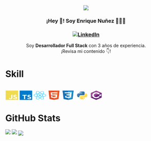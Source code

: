 <p align="center" width="300">
   <img align="center" width="200" src="https://user-images.githubusercontent.com/61309857/135687536-f5d5e7f5-20dc-4d39-ab5a-a5f93dd96e74.jpg" />
   <h3 align="center">¡Hey 👋! Soy Enrique Nuñez 👨🏻‍💻</h3>
   <h3 align="center">
   <a align="center" href="https://www.linkedin.com/in/enrique-nunez" target="_blank"><img src="https://img.shields.io/badge/LinkedIn-%230077B5.svg?&style=flat-square&logo=linkedin&logoColor=white" alt="LinkedIn"></a>
   </h3>
   
</p>

<p align="center">Soy <strong>Desarrollador Full Stack</strong> con 3 años de experiencia.<br />¡Revisa mi contenido 👇!</p>


  
# Skill   
<div style="display: inline_block"><br>
  <img align="center" alt="Rafa-Js" height="30" width="40" src="https://raw.githubusercontent.com/devicons/devicon/master/icons/javascript/javascript-plain.svg">
  <img align="center" alt="Rafa-Ts" height="30" width="40" src="https://raw.githubusercontent.com/devicons/devicon/master/icons/typescript/typescript-plain.svg">
  <img align="center" alt="Rafa-React" height="30" width="40" src="https://raw.githubusercontent.com/devicons/devicon/master/icons/react/react-original.svg">
  <img align="center" alt="Rafa-HTML" height="30" width="40" src="https://raw.githubusercontent.com/devicons/devicon/master/icons/html5/html5-original.svg">
  <img align="center" alt="Rafa-CSS" height="30" width="40" src="https://raw.githubusercontent.com/devicons/devicon/master/icons/css3/css3-original.svg">
  <img align="center" alt="Rafa-Python" height="30" width="40" src="https://raw.githubusercontent.com/devicons/devicon/master/icons/python/python-original.svg">
  <img align="center" alt="Rafa-Csharp" height="30" width="40" src="https://raw.githubusercontent.com/devicons/devicon/master/icons/csharp/csharp-original.svg">
</div>

# GitHub Stats
<div>
  <!--a href="https://beacons.ai/rafaballerini"-->
  <img height="180em" src="https://github-readme-stats.vercel.app/api?username=enrique-nunez&show_icons=true&theme=dark&include_all_commits=true&count_private=true"/>
  <img height="180em" src="https://github-readme-stats.vercel.app/api/top-langs/?username=enrique-nunez&layout=compact&langs_count=16&theme=dark"/>
  <img height="350" align="center" src="https://github-readme-stats.vercel.app/api/top-langs/?username=enrique-nunez&langs_count=8&theme=dark" />
</div>


